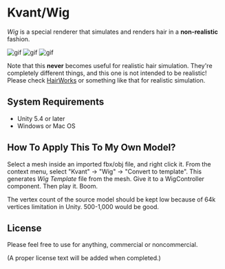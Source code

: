 Kvant/Wig
=========

*Wig* is a special renderer that simulates and renders hair in a
**non-realistic** fashion.

![gif](http://66.media.tumblr.com/60fd5271645740b3c443bf9d9a9477fd/tumblr_ocmkinFTbU1qio469o1_400.gif)
![gif](http://67.media.tumblr.com/5da8793395bb79f91accd6b94e1a5a59/tumblr_ocmkinFTbU1qio469o2_400.gif)
![gif](http://67.media.tumblr.com/c0847f5efa9d8d3e066e85e5a1c26bc8/tumblr_ocmkinFTbU1qio469o3_400.gif)

Note that this **never** becomes useful for realistic hair simulation.
They're completely different things, and this one is not intended to be
realistic! Please check [HairWorks][HairWorks] or something like that for
realistic simulation.

System Requirements
-------------------

- Unity 5.4 or later
- Windows or Mac OS

How To Apply This To My Own Model?
----------------------------------

Select a mesh inside an imported fbx/obj file, and right click it. From
the context menu, select "Kvant" -> "Wig" -> "Convert to template". This
generates *Wig Template* file from the mesh. Give it to a WigController
component. Then play it. Boom.

The vertex count of the source model should be kept low because of 64k
vertices limitation in Unity. 500-1,000 would be good.

License
-------

Please feel free to use for anything, commercial or noncommercial.

(A proper license text will be added when completed.)

[HairWorks]: https://developer.nvidia.com/hairworks
